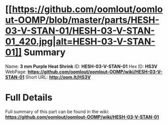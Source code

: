 
[[https://github.com/oomlout/oomlout-OOMP/blob/master/parts/HESH-03-V-STAN-01/HESH-03-V-STAN-01_420.jpg|alt=HESH-03-V-STAN-01]] 
Summary
=================

Name: __3 mm Purple Heat Shrink__
ID: __HESH-03-V-STAN-01__
Hex ID: __HS3V__
WebPage: __https://github.com/oomlout/oomlout-OOMP/wiki/HESH-03-V-STAN-01__
Short URL: __http://oom.lt/HS3V__

Full Details
==========================
Full summary of this part can be found in the wiki:   
__https://github.com/oomlout/oomlout-OOMP/wiki/HESH-03-V-STAN-01__   

